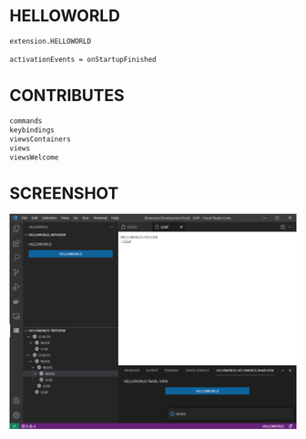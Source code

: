 # HELLOWORLD

    extension.HELLOWORLD

    activationEvents = onStartupFinished

# CONTRIBUTES

    commands
    keybindings
    viewsContainers
    views
    viewsWelcome

# SCREENSHOT

![SCREENSHOT](SCREENSHOT.PNG)